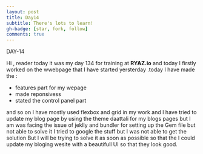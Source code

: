 ```yaml
---
layout: post
title: Day14
subtitle: There's lots to learn!
gh-badge: [star, fork, follow]
comments: true
---
```




DAY-14


Hi , reader today it was my day 134 for training at **RYAZ.io** and today I firstly worked on the wwebpage that I have started yersterday .today I have made the :
  
* features part for my wepage
* made reponsivess
* stated the control panel part 
  
and so on I have mostly used flexbox and grid in my work and I have tried to update my blog page by using the theme daattali for my blogs pages but I am was facing the issue of jeklly and bundler for setting up the Gem file but not able to solve it I tried to google the stuff but I was not able to get the solution
But I will be trying to solve it as soon as possible so that the I could update my bloging wesite with a beautifull UI so that they look good.